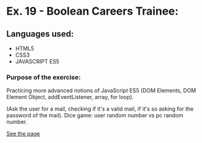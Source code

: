 # Ex. 19 - Boolean Careers Trainee:

## Languages used:

- HTML5
- CSS3
- JAVASCRIPT ES5

### Purpose of the exercise:

Practicing more advanced notions of JavaScript ES5 (DOM Elements, DOM Element Object, addEventListener, array, for loop).

(Ask the user for a mail, checking if it's a valid mail, if it's so asking for the password of the mail).
Dice game: user random number vs pc random number.

[See the page](https://francesco-allera.github.io/js-mail-dadi)
